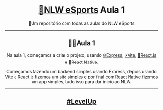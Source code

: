 <h1 align="center"><a href="https://nextlevelweek.com/episodios/impulse/">🚀NLW eSports</a> Aula 1</h1>
<p align="center">📂Um repositório com todas as aulas do NLW eSports</p>

---

<h2 align="center">👨‍💻Aula 1</h2>
<p align="center">
Na aula 1, começamos a criar o projeto, usando <a href="https://expressjs.com">🌐Express</a>, <a href="https://vitejs.dev">⚡Vite</a>, <a href="https://pt-br.reactjs.org">🧪React.js</a> e <a href="https://reactnative.dev">📱React Native</a>.
</p>
<p align="center">
Começamos fazendo um backend simples usando Express, depois usando Vite e React.js fizemos um site simples e por final com React Native fizemos um app simples, tudo isso para dar inicio ao NLW.
</p>

---

<h2 align="center"><a href="https://app.rocketseat.com.br/event/nlw-09/ignite/aula-1">#LevelUp</a>
</h2>
